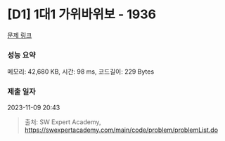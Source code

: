 # [D1] 1대1 가위바위보 - 1936 

[문제 링크](https://swexpertacademy.com/main/code/problem/problemDetail.do?contestProbId=AV5PjKXKALcDFAUq) 

### 성능 요약

메모리: 42,680 KB, 시간: 98 ms, 코드길이: 229 Bytes

### 제출 일자

2023-11-09 20:43



> 출처: SW Expert Academy, https://swexpertacademy.com/main/code/problem/problemList.do
